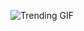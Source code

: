 ![Trending GIF](https://media4.giphy.com/media/v1.Y2lkPThiYjIxNzcyYzRqMTVkbHZsa3Q1YjVsMHhkcXJjaDZ0Z21tODBlOWtycmdsaTdmcyZlcD12MV9naWZzX3NlYXJjaCZjdD1n/ZVik7pBtu9dNS/giphy.gif)
